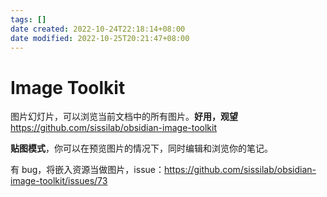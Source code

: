 ```yaml
---
tags: []
date created: 2022-10-24T22:18:14+08:00
date modified: 2022-10-25T20:21:47+08:00
---
```


# Image Toolkit

图片幻灯片，可以浏览当前文档中的所有图片。**好用，观望**
<https://github.com/sissilab/obsidian-image-toolkit>

**贴图模式**，你可以在预览图片的情况下，同时编辑和浏览你的笔记。

有 bug，将嵌入资源当做图片，issue：<https://github.com/sissilab/obsidian-image-toolkit/issues/73>

